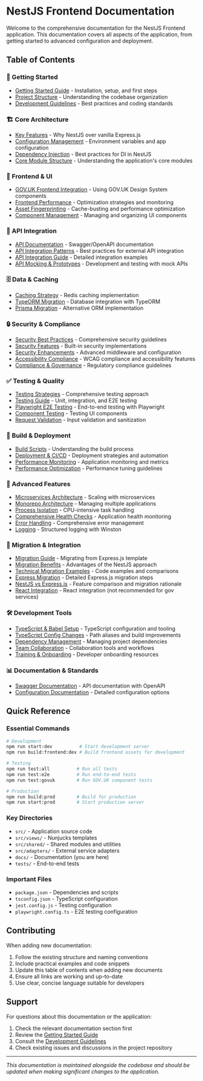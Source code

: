 # NestJS Frontend Documentation

Welcome to the comprehensive documentation for the NestJS Frontend application. This documentation covers all aspects of the application, from getting started to advanced configuration and deployment.

## Table of Contents

### 🚀 Getting Started
- [Getting Started Guide](readme/getting-started.md) - Installation, setup, and first steps
- [Project Structure](readme/project-structure.md) - Understanding the codebase organization
- [Development Guidelines](readme/development-guidelines.md) - Best practices and coding standards

### 🏗️ Core Architecture
- [Key Features](KEYFEATURES.md) - Why NestJS over vanilla Express.js
- [Configuration Management](configuration-management.md) - Environment variables and app configuration
- [Dependency Injection](dependency-injection.md) - Best practices for DI in NestJS
- [Core Module Structure](core-module.md) - Understanding the application's core modules

### 🎨 Frontend & UI
- [GOV.UK Frontend Integration](readme/govuk-frontend.md) - Using GOV.UK Design System components
- [Frontend Performance](readme/frontend-performance.md) - Optimization strategies and monitoring
- [Asset Fingerprinting](asset-fingerprinting.md) - Cache-busting and performance optimization
- [Component Management](component-management.md) - Managing and organizing UI components

### 🔌 API Integration
- [API Documentation](readme/api-documentation.md) - Swagger/OpenAPI documentation
- [API Integration Patterns](api-integration-patterns.md) - Best practices for external API integration
- [API Integration Guide](api-integration.md) - Detailed integration examples
- [API Mocking & Prototypes](api-mocking-prototype.md) - Development and testing with mock APIs

### 🗄️ Data & Caching
- [Caching Strategy](readme/caching.md) - Redis caching implementation
- [TypeORM Migration](typeorm-migration.md) - Database integration with TypeORM
- [Prisma Migration](prisma-migration.md) - Alternative ORM implementation

### 🔒 Security & Compliance
- [Security Best Practices](security-best-practices.md) - Comprehensive security guidelines
- [Security Features](security.md) - Built-in security implementations
- [Security Enhancements](security-enhancements.md) - Advanced middleware and configuration
- [Accessibility Compliance](accessibility-compliance.md) - WCAG compliance and accessibility features
- [Compliance & Governance](compliance-governance.md) - Regulatory compliance guidelines

### ✅ Testing & Quality
- [Testing Strategies](testing-strategies.md) - Comprehensive testing approach
- [Testing Guide](testing.md) - Unit, integration, and E2E testing
- [Playwright E2E Testing](playwright-testing.md) - End-to-end testing with Playwright
- [Component Testing](component-testing.md) - Testing UI components
- [Request Validation](readme/validation.md) - Input validation and sanitization

### 🚀 Build & Deployment
- [Build Scripts](build-scripts.md) - Understanding the build process
- [Deployment & CI/CD](deployment-cicd.md) - Deployment strategies and automation
- [Performance Monitoring](performance-monitoring.md) - Application monitoring and metrics
- [Performance Optimization](performance.md) - Performance tuning guidelines

### 🔧 Advanced Features
- [Microservices Architecture](microservices-architecture.md) - Scaling with microservices
- [Monorepo Architecture](monorepo-architecture.md) - Managing multiple applications
- [Process Isolation](process-isolation.md) - CPU-intensive task handling
- [Comprehensive Health Checks](comprehensive-health-checks.md) - Application health monitoring
- [Error Handling](error-handling.md) - Comprehensive error management
- [Logging](logging.md) - Structured logging with Winston

### 🔄 Migration & Integration
- [Migration Guide](migration-guide.md) - Migrating from Express.js template
- [Migration Benefits](migration-benefits.md) - Advantages of the NestJS approach
- [Technical Migration Examples](technical-migration-examples.md) - Code examples and comparisons
- [Express Migration](express-migration.md) - Detailed Express.js migration steps
- [NestJS vs Express.js](nestjs-vs-express.md) - Feature comparison and migration rationale
- [React Integration](react-nestjs-integration.md) - React integration (not recommended for gov services)

### 🛠️ Development Tools
- [TypeScript & Babel Setup](typescript-babel-setup.md) - TypeScript configuration and tooling
- [TypeScript Config Changes](typescript-config-changes.md) - Path aliases and build improvements
- [Dependency Management](dependency-management.md) - Managing project dependencies
- [Team Collaboration](team-collaboration.md) - Collaboration tools and workflows
- [Training & Onboarding](training-onboarding.md) - Developer onboarding resources

### 📊 Documentation & Standards
- [Swagger Documentation](swagger-documentation.md) - API documentation with OpenAPI
- [Configuration Documentation](configuration.md) - Detailed configuration options

## Quick Reference

### Essential Commands
```bash
# Development
npm run start:dev          # Start development server
npm run build:frontend:dev # Build frontend assets for development

# Testing
npm run test:all          # Run all tests
npm run test:e2e          # Run end-to-end tests
npm run test:govuk        # Run GOV.UK component tests

# Production
npm run build:prod        # Build for production
npm run start:prod        # Start production server
```

### Key Directories
- `src/` - Application source code
- `src/views/` - Nunjucks templates
- `src/shared/` - Shared modules and utilities
- `src/adapters/` - External service adapters
- `docs/` - Documentation (you are here)
- `tests/` - End-to-end tests

### Important Files
- `package.json` - Dependencies and scripts
- `tsconfig.json` - TypeScript configuration
- `jest.config.js` - Testing configuration
- `playwright.config.ts` - E2E testing configuration

## Contributing

When adding new documentation:

1. Follow the existing structure and naming conventions
2. Include practical examples and code snippets
3. Update this table of contents when adding new documents
4. Ensure all links are working and up-to-date
5. Use clear, concise language suitable for developers

## Support

For questions about this documentation or the application:

1. Check the relevant documentation section first
2. Review the [Getting Started Guide](readme/getting-started.md)
3. Consult the [Development Guidelines](readme/development-guidelines.md)
4. Check existing issues and discussions in the project repository

---

*This documentation is maintained alongside the codebase and should be updated when making significant changes to the application.*
